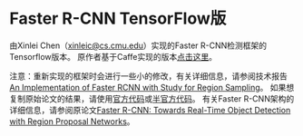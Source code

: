# Faster R-CNN TensorFlow版
由Xinlei Chen（xinleic@cs.cmu.edu）实现的Faster R-CNN检测框架的Tensorflow版本。 原作者基于Caffe实现的版本[点击这里](https://github.com/rbgirshick/py-faster-rcnn)。

注意：重新实现的框架时会进行一些小的修改，有关详细信息，请参阅技术报告[An Implementation of Faster RCNN with Study for Region Sampling](https://arxiv.org/pdf/1702.02138.pdf)。 如果想复制原始论文的结果，请使用[官方代码](https://github.com/ShaoqingRen/faster_rcnn)或[半官方代码](https://github.com/rbgirshick/py-faster-rcnn)。 有关Faster R-CNN架构的详细信息，请参阅原论文[Faster R-CNN: Towards Real-Time Object Detection with Region Proposal Networks](https://arxiv.org/pdf/1506.01497.pdf)。

